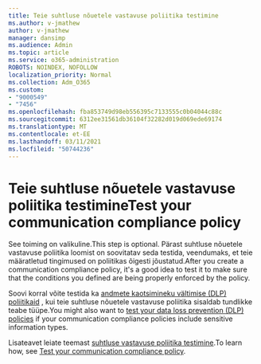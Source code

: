 ```yaml
---
title: Teie suhtluse nõuetele vastavuse poliitika testimine
ms.author: v-jmathew
author: v-jmathew
manager: dansimp
ms.audience: Admin
ms.topic: article
ms.service: o365-administration
ROBOTS: NOINDEX, NOFOLLOW
localization_priority: Normal
ms.collection: Adm_O365
ms.custom:
- "9000549"
- "7456"
ms.openlocfilehash: fba853749d98eb556395c7133555c0b04044c88c
ms.sourcegitcommit: 6312ee31561db36104f32282d019d069ede69174
ms.translationtype: MT
ms.contentlocale: et-EE
ms.lasthandoff: 03/11/2021
ms.locfileid: "50744236"
---
```

# <a name="test-your-communication-compliance-policy"></a><span data-ttu-id="ae969-102">Teie suhtluse nõuetele vastavuse poliitika testimine</span><span class="sxs-lookup"><span data-stu-id="ae969-102">Test your communication compliance policy</span></span>

<span data-ttu-id="ae969-103">See toiming on valikuline.</span><span class="sxs-lookup"><span data-stu-id="ae969-103">This step is optional.</span></span> <span data-ttu-id="ae969-104">Pärast suhtluse nõuetele vastavuse poliitika loomist on soovitatav seda testida, veendumaks, et teie määratletud tingimused on poliitikas õigesti jõustatud.</span><span class="sxs-lookup"><span data-stu-id="ae969-104">After you create a communication compliance policy, it's a good idea to test it to make sure that the conditions you defined are being properly enforced by the policy.</span></span>

<span data-ttu-id="ae969-105">Soovi korral võite testida ka [andmete kaotsimineku vältimise (DLP) poliitikaid](https://go.microsoft.com/fwlink/?linkid=2110890) , kui teie suhtluse nõuetele vastavuse poliitika sisaldab tundlikke teabe tüüpe.</span><span class="sxs-lookup"><span data-stu-id="ae969-105">You might also want to [test your data loss prevention (DLP) policies](https://go.microsoft.com/fwlink/?linkid=2110890) if your communication compliance policies include sensitive information types.</span></span>

<span data-ttu-id="ae969-106">Lisateavet leiate teemast [suhtluse vastavuse poliitika testimine](https://go.microsoft.com/fwlink/?linkid=2111304).</span><span class="sxs-lookup"><span data-stu-id="ae969-106">To learn how, see [Test your communication compliance policy](https://go.microsoft.com/fwlink/?linkid=2111304).</span></span>
